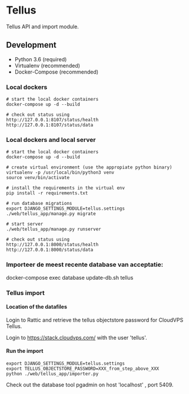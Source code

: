 # Tellus
Tellus API and import  module.

## Development 

* Python 3.6 (required)
* Virtualenv (recommended)
* Docker-Compose (recommended)

    
### Local dockers
    # start the local docker containers
	docker-compose up -d --build
		
	# check out status using
	http://127.0.0.1:8107/status/health
	http://127.0.0.1:8107/status/data
	
### Local dockers and local server
    # start the local docker containers
	docker-compose up -d --build
	
	# create virtual environment (use the appropiate python binary)
	virtualenv -p /usr/local/bin/python3 venv
    source venv/bin/activate
    
    # install the requirements in the virtual env
    pip install -r requirements.txt
    
    # run database migrations
    export DJANGO_SETTINGS_MODULE=tellus.settings
    ./web/tellus_app/manage.py migrate
    
    # start server
    ./web/tellus_app/manage.py runserver  
   
   	# check out status using
    http://127.0.0.1:8000/status/health
    http://127.0.0.1:8000/status/data

### Importeer de meest recente database van acceptatie:

docker-compose exec database update-db.sh tellus

### Tellus import
#### Location of the datafiles
Login to Rattic and retrieve the tellus objectstore password for CloudVPS Tellus.

Login to https://stack.cloudvps.com/ with the user 'tellus'.

#### Run the import

    export DJANGO_SETTINGS_MODULE=tellus.settings
    export TELLUS_OBJECTSTORE_PASSWORD=XXX_from_step_above_XXX
    python ./web/tellus_app/importer.py
    
Check out the database tool pgadmin on host 'localhost' , port 5409.

 